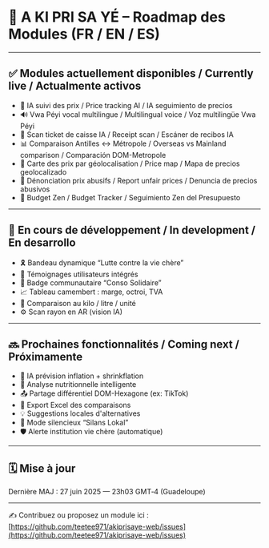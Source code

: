 # 📍 A KI PRI SA YÉ – Roadmap des Modules (FR / EN / ES)

---

## ✅ Modules actuellement disponibles / Currently live / Actualmente activos

- 🧠 IA suivi des prix / Price tracking AI / IA seguimiento de precios
- 🔊 Vwa Péyi vocal multilingue / Multilingual voice / Voz multilingüe Vwa Péyi
- 🧾 Scan ticket de caisse IA / Receipt scan / Escáner de recibos IA
- 📊 Comparaison Antilles ↔ Métropole / Overseas vs Mainland comparison / Comparación DOM-Metropole
- 📍 Carte des prix par géolocalisation / Price map / Mapa de precios geolocalizado
- 📢 Dénonciation prix abusifs / Report unfair prices / Denuncia de precios abusivos
- 🧰 Budget Zen / Budget Tracker / Seguimiento Zen del Presupuesto

---

## 🧪 En cours de développement / In development / En desarrollo

- 🎗️ Bandeau dynamique “Lutte contre la vie chère”
- 💬 Témoignages utilisateurs intégrés
- 🫱 Badge communautaire “Conso Solidaire”
- 📈 Tableau camembert : marge, octroi, TVA
- 🔁 Comparaison au kilo / litre / unité
- ⚙️ Scan rayon en AR (vision IA)

---

## 🔜 Prochaines fonctionnalités / Coming next / Próximamente

- 🧠 IA prévision inflation + shrinkflation
- 🧪 Analyse nutritionnelle intelligente
- 📤 Partage différentiel DOM-Hexagone (ex: TikTok)
- 🧾 Export Excel des comparaisons
- 💡 Suggestions locales d'alternatives
- 🧘 Mode silencieux “Silans Lokal”
- 🛡️ Alerte institution vie chère (automatique)

---

## 🗓️ Mise à jour
Dernière MAJ : 27 juin 2025 — 23h03 GMT‑4 (Guadeloupe)

---

✍️ Contribuez ou proposez un module ici :  
[https://github.com/teetee971/akiprisaye-web/issues](https://github.com/teetee971/akiprisaye-web/issues)